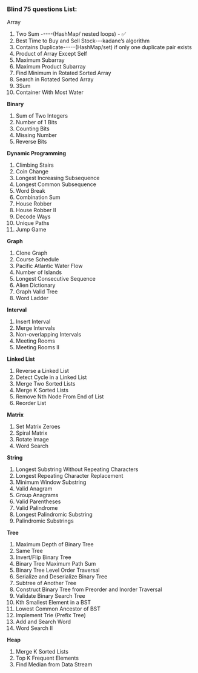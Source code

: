 ### Blind 75 questions List:  
  
  
Array

1.  Two Sum -----(HashMap/ nested loops) - ✅
2.  Best Time to Buy and Sell Stock---kadane’s algorithm
3.  Contains Duplicate-----(HashMap/set) if only one duplicate pair exists
4.  Product of Array Except Self
5.  Maximum Subarray
6.  Maximum Product Subarray
7.  Find Minimum in Rotated Sorted Array
8.  Search in Rotated Sorted Array
9.  3Sum
10.  Container With Most Water

**Binary**

1.  Sum of Two Integers
2.  Number of 1 Bits
3.  Counting Bits
4.  Missing Number
5.  Reverse Bits

**Dynamic Programming**

1.  Climbing Stairs
2.  Coin Change
3.  Longest Increasing Subsequence
4.  Longest Common Subsequence
5.  Word Break
6.  Combination Sum
7.  House Robber
8.  House Robber II
9.  Decode Ways
10.  Unique Paths
11.  Jump Game

**Graph**

1.  Clone Graph
2.  Course Schedule
3.  Pacific Atlantic Water Flow
4.  Number of Islands
5.  Longest Consecutive Sequence
6.  Alien Dictionary
7.  Graph Valid Tree
8.  Word Ladder

**Interval**

1.  Insert Interval
2.  Merge Intervals
3.  Non-overlapping Intervals
4.  Meeting Rooms
5.  Meeting Rooms II

**Linked List**

1.  Reverse a Linked List
2.  Detect Cycle in a Linked List
3.  Merge Two Sorted Lists
4.  Merge K Sorted Lists
5.  Remove Nth Node From End of List
6.  Reorder List

**Matrix**

1.  Set Matrix Zeroes
2.  Spiral Matrix
3.  Rotate Image
4.  Word Search

**String**

1.  Longest Substring Without Repeating Characters
2.  Longest Repeating Character Replacement
3.  Minimum Window Substring
4.  Valid Anagram
5.  Group Anagrams
6.  Valid Parentheses
7.  Valid Palindrome
8.  Longest Palindromic Substring
9.  Palindromic Substrings

**Tree**

1.  Maximum Depth of Binary Tree
2.  Same Tree
3.  Invert/Flip Binary Tree
4.  Binary Tree Maximum Path Sum
5.  Binary Tree Level Order Traversal
6.  Serialize and Deserialize Binary Tree
7.  Subtree of Another Tree
8.  Construct Binary Tree from Preorder and Inorder Traversal
9.  Validate Binary Search Tree
10.  Kth Smallest Element in a BST
11.  Lowest Common Ancestor of BST
12.  Implement Trie (Prefix Tree)
13.  Add and Search Word
14.  Word Search II

**Heap**

1.  Merge K Sorted Lists
2.  Top K Frequent Elements
3.  Find Median from Data Stream
